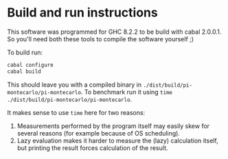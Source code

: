 Build and run instructions
===

This software was programmed for GHC 8.2.2 to be build with cabal 2.0.0.1.
So you'll need both these tools to compile the software yourself ;)

To build run:
```bash
cabal configure
cabal build
```

This should leave you with a compiled binary in `./dist/build/pi-montecarlo/pi-montecarlo`.
To benchmark run it using `time ./dist/build/pi-montecarlo/pi-montecarlo`.

It makes sense to use `time` here for two reasons:
1. Measurements performed by the program itself may easily skew for several reasons (for example because of OS scheduling).
2. Lazy evaluation makes it harder to measure the (lazy) calculation itself, but printing the result forces calculation of the result.
